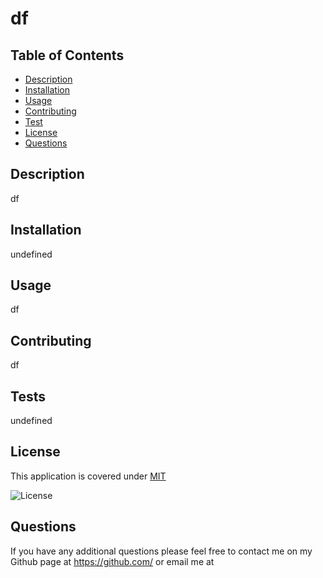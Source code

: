 # df
  

  ## Table of Contents
  * [Description](#description)
  * [Installation](#installation)
  * [Usage](#usage)
  * [Contributing](#contribute)
  * [Test](#tests)
  * [License](#license)
  * [Questions](#questions)
  
  ## Description
  df
  ## Installation
  undefined

  
  ## Usage
  df
  ## Contributing
  df
  ## Tests
  undefined
  ## License
This application is covered under [MIT](https://opensource.org/licenses/MIT)
      
![License](https://img.shields.io/badge/License-MIT-yellow.svg)
  ## Questions
  If you have any additional questions  please feel free to contact me on my Github page at https://github.com/ or email me at 